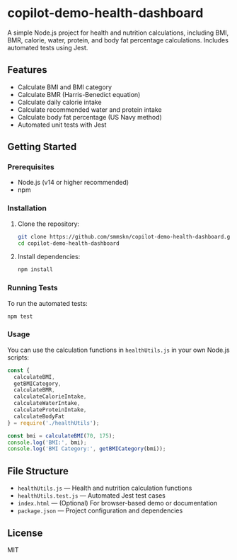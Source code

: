 # copilot-demo-health-dashboard

A simple Node.js project for health and nutrition calculations, including BMI, BMR, calorie, water, protein, and body fat percentage calculations. Includes automated tests using Jest.

## Features
- Calculate BMI and BMI category
- Calculate BMR (Harris-Benedict equation)
- Calculate daily calorie intake
- Calculate recommended water and protein intake
- Calculate body fat percentage (US Navy method)
- Automated unit tests with Jest

## Getting Started

### Prerequisites
- Node.js (v14 or higher recommended)
- npm

### Installation
1. Clone the repository:
   ```sh
   git clone https://github.com/smmskn/copilot-demo-health-dashboard.git
   cd copilot-demo-health-dashboard
   ```
2. Install dependencies:
   ```sh
   npm install
   ```

### Running Tests
To run the automated tests:
```sh
npm test
```

### Usage
You can use the calculation functions in `healthUtils.js` in your own Node.js scripts:

```js
const {
  calculateBMI,
  getBMICategory,
  calculateBMR,
  calculateCalorieIntake,
  calculateWaterIntake,
  calculateProteinIntake,
  calculateBodyFat
} = require('./healthUtils');

const bmi = calculateBMI(70, 175);
console.log('BMI:', bmi);
console.log('BMI Category:', getBMICategory(bmi));
```

## File Structure
- `healthUtils.js` — Health and nutrition calculation functions
- `healthUtils.test.js` — Automated Jest test cases
- `index.html` — (Optional) For browser-based demo or documentation
- `package.json` — Project configuration and dependencies

## License
MIT
